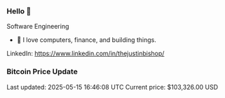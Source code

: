 ### Hello 🤙  

Software Engineering

- 🔭 I love computers, finance, and building things.
  
LinkedIn: https://www.linkedin.com/in/thejustinbishop/  




































































































































### Bitcoin Price Update
Last updated: 2025-05-15 16:46:08 UTC
Current price: $103,326.00 USD
